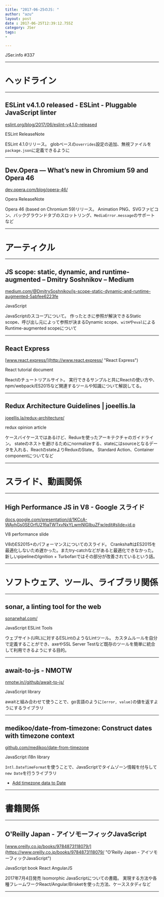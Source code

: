 ```yaml
---
title: "2017-06-25のJS: "
author: "azu"
layout: post
date : 2017-06-25T12:39:12.755Z
category: JSer
tags:
-

---
```


JSer.info #337

----

<h1 class="site-genre">ヘッドライン</h1>

----

## ESLint v4.1.0 released - ESLint - Pluggable JavaScript linter
[eslint.org/blog/2017/06/eslint-v4.1.0-released](http://eslint.org/blog/2017/06/eslint-v4.1.0-released "ESLint v4.1.0 released - ESLint - Pluggable JavaScript linter")
<p class="jser-tags jser-tag-icon"><span class="jser-tag">ESLint</span> <span class="jser-tag">ReleaseNote</span></p>

ESLint 4.1.0リリース。
globベースの`overrides`設定の追加、無視ファイルを`package.json`に定義できるように


----

## Dev.Opera — What’s new in Chromium 59 and Opera 46
[dev.opera.com/blog/opera-46/](https://dev.opera.com/blog/opera-46/ "Dev.Opera — What’s new in Chromium 59 and Opera 46")
<p class="jser-tags jser-tag-icon"><span class="jser-tag">Opera</span> <span class="jser-tag">ReleaseNote</span></p>

Opera 46 (based on Chromium 59)リリース。
Animation PNG、SVGファビコン、バックグラウンドタブのスロットリング、`MediaError.message`のサポートなど


----
<h1 class="site-genre">アーティクル</h1>

----

## JS scope: static, dynamic, and runtime-augmented – Dmitry Soshnikov – Medium
[medium.com/@DmitrySoshnikov/js-scope-static-dynamic-and-runtime-augmented-5abfee6223fe](https://medium.com/@DmitrySoshnikov/js-scope-static-dynamic-and-runtime-augmented-5abfee6223fe "JS scope: static, dynamic, and runtime-augmented – Dmitry Soshnikov – Medium")
<p class="jser-tags jser-tag-icon"><span class="jser-tag">JavaScript</span></p>

JavaScriptのスコープについて。
作ったときに参照が解決できるStatic scope、呼び出し元によって参照が決まるDynamic scope、`witH`や`eval`によるRuntime-augmented scopeについて


----

## React Express
[www.react.express/](http://www.react.express/ "React Express")
<p class="jser-tags jser-tag-icon"><span class="jser-tag">React</span> <span class="jser-tag">tutorial</span> <span class="jser-tag">document</span></p>

Reactのチュートリアルサイト。
実行できるサンプルと共にReactの使い方や、npm/webpack/ES2015など関連するツールや知識について解説してる。


----

## Redux Architecture Guidelines | joeellis.la
[joeellis.la/redux-architecture/](http://joeellis.la/redux-architecture/ "Redux Architecture Guidelines | joeellis.la")
<p class="jser-tags jser-tag-icon"><span class="jser-tag">redux</span> <span class="jser-tag">opinion</span> <span class="jser-tag">article</span></p>

ケースバイケースではあるけど、Reduxを使ったアーキテクチャのガイドライン。
stateのネストを避けるためにnormalizeする、stateにはsourceとなるデータを入れる、ReactのstateよりReduxのState。
Standard Action、Container componentについてなど


----
<h1 class="site-genre">スライド、動画関係</h1>

----

## High Performance JS in V8 - Google スライド
[docs.google.com/presentation/d/1KCcA-WAyhGs0SEOrfU21fjaTWTxvNxYLwmNlGIbuZFw/edit#slide&#x3D;id.p](https://docs.google.com/presentation/d/1KCcA-WAyhGs0SEOrfU21fjaTWTxvNxYLwmNlGIbuZFw/edit#slide=id.p "High Performance JS in V8 - Google スライド")
<p class="jser-tags jser-tag-icon"><span class="jser-tag">V8</span> <span class="jser-tag">performance</span> <span class="jser-tag">slide</span></p>

V8のES2015+のパフォーマンスについてのスライド。
CrankshaftはES2015を最適化しないため遅かった。またtry-catchなどがあると最適化できなかった。
新しいpipelineのIgnition + Turbofanではその部分が改善されているという話。


----
<h1 class="site-genre">ソフトウェア、ツール、ライブラリ関係</h1>

----

## sonar, a linting tool for the web
[sonarwhal.com/](https://sonarwhal.com/ "sonar, a linting tool for the web")
<p class="jser-tags jser-tag-icon"><span class="jser-tag">JavaScript</span> <span class="jser-tag">ESLint</span> <span class="jser-tag">Tools</span></p>

ウェブサイト(URL)に対するESLintのようなLintツール。
カスタムルールを自分で定義することができ、axeやSSL Server Testなど既存のツールを簡単に統合して利用できるようにする目的。


----

## await-to-js - NMOTW
[nmotw.in//github/await-to-js/](http://nmotw.in//github/await-to-js/ "await-to-js - NMOTW")
<p class="jser-tags jser-tag-icon"><span class="jser-tag">JavaScript</span> <span class="jser-tag">library</span></p>

awaitと組み合わせて使うことで、go言語のように`[error, value]`の値を返すようにするライブラリ


----

## medikoo/date-from-timezone: Construct dates with timezone context
[github.com/medikoo/date-from-timezone](https://github.com/medikoo/date-from-timezone "medikoo/date-from-timezone: Construct dates with timezone context")
<p class="jser-tags jser-tag-icon"><span class="jser-tag">JavaScript</span> <span class="jser-tag">i18n</span> <span class="jser-tag">library</span></p>

`Intl.DateTimeFormat`を使うことで、JavaScriptでタイムゾーン情報を付与して`new Date`を行うライブラリ

- [Add timezone data to Date](https://esdiscuss.org/topic/add-timezone-data-to-date#content-6 "Add timezone data to Date")

----
<h1 class="site-genre">書籍関係</h1>

----

## O'Reilly Japan - アイソモーフィックJavaScript
[www.oreilly.co.jp/books/9784873118079/](https://www.oreilly.co.jp/books/9784873118079/ "O'Reilly Japan - アイソモーフィックJavaScript")
<p class="jser-tags jser-tag-icon"><span class="jser-tag">JavaScript</span> <span class="jser-tag">book</span> <span class="jser-tag">React</span> <span class="jser-tag">AngularJS</span></p>

2017年7月4日発売
Isomorphic JavaScriptについての書籍。
実現する方法や各種フレームワークReact/Angular/Brisketを使った方法、ケーススタディなど


----
